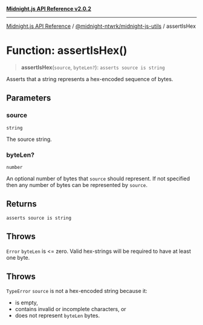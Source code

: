 [**Midnight.js API Reference v2.0.2**](../../../README.md)

***

[Midnight.js API Reference](../../../packages.md) / [@midnight-ntwrk/midnight-js-utils](../README.md) / assertIsHex

# Function: assertIsHex()

> **assertIsHex**(`source`, `byteLen?`): `asserts source is string`

Asserts that a string represents a hex-encoded sequence of bytes.

## Parameters

### source

`string`

The source string.

### byteLen?

`number`

An optional number of bytes that `source` should represent. If not specified
then any number of bytes can be represented by `source`.

## Returns

`asserts source is string`

## Throws

`Error`
`byteLen` is \<= zero. Valid hex-strings will be required to have at least one byte.

## Throws

`TypeError`
`source` is not a hex-encoded string because it:
- is empty,
- contains invalid or incomplete characters, or
- does not represent `byteLen` bytes.
